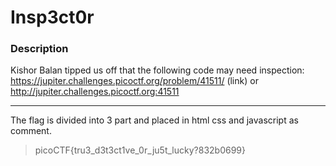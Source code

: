# Insp3ct0r

### Description
Kishor Balan tipped us off that the following code may need inspection: https://jupiter.challenges.picoctf.org/problem/41511/ (link) or http://jupiter.challenges.picoctf.org:41511

---
The flag is divided into 3 part and placed in html css and javascript as comment.
> picoCTF{tru3_d3t3ct1ve_0r_ju5t_lucky?832b0699}